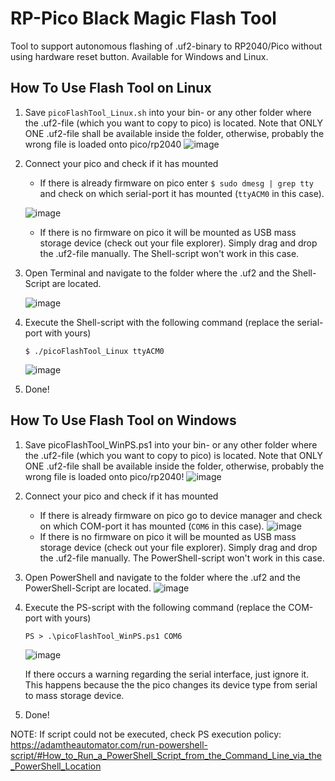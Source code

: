 # RP-Pico Black Magic Flash Tool
Tool to support autonomous flashing of .uf2-binary to RP2040/Pico without using hardware reset button. Available for Windows and Linux.

## How To Use Flash Tool on Linux
1) Save `picoFlashTool_Linux.sh` into your bin- or any other folder where the .uf2-file (which you want to copy to pico) is located. Note that ONLY ONE .uf2-file shall be available inside the folder, otherwise, probably the wrong file is loaded onto pico/rp2040
![image](https://user-images.githubusercontent.com/110904384/208932823-8a7dfceb-6da5-46d2-b502-a68919c6da17.png)

2) Connect your pico and check if it has mounted
   - If there is already firmware on pico enter `$ sudo dmesg | grep tty` and check on which serial-port it has mounted (`ttyACM0` in this case).
    
    ![image](https://user-images.githubusercontent.com/110904384/208932260-d2ba8cc3-b5f9-43b6-954e-f1e3a80ffdda.png)

   - If there is no firmware on pico it will be mounted as USB mass storage device (check out your file explorer). Simply drag and drop the .uf2-file manually. The Shell-script won't work in this case. 
   
3) Open Terminal and navigate to the folder where the .uf2 and the Shell-Script are located.

   ![image](https://user-images.githubusercontent.com/110904384/208933094-f980ba26-048c-4bc2-8cf4-acdf39c8cbad.png)

4) Execute the Shell-script with the following command (replace the serial-port with yours)
   
    `$ ./picoFlashTool_Linux ttyACM0`

   ![image](https://user-images.githubusercontent.com/110904384/208934065-46b5a75a-fed1-4da5-a700-927763251dfb.png)

    
5) Done!




## How To Use Flash Tool on Windows
1) Save picoFlashTool_WinPS.ps1 into your bin- or any other folder where the .uf2-file (which you want to copy to pico) is located. Note that ONLY ONE .uf2-file shall be available inside the folder, otherwise, probably the wrong file is loaded onto pico/rp2040!
![image](https://user-images.githubusercontent.com/110904384/208679336-c45725ec-71af-422a-8f11-4f213e0181f6.png)

2) Connect your pico and check if it has mounted
   - If there is already firmware on pico go to device manager and check on which COM-port it has mounted (`COM6` in this case).
   ![image](https://user-images.githubusercontent.com/110904384/208672132-c6fb5251-3c28-40d9-8eb4-0dcabc19ccd9.png)
   - If there is no firmware on pico it will be mounted as USB mass storage device (check out your file explorer). Simply drag and drop the .uf2-file manually. The PowerShell-script won't work in this case. 

3) Open PowerShell and navigate to the folder where the .uf2 and the PowerShell-Script are located.
![image](https://user-images.githubusercontent.com/110904384/208679669-3f9a24d6-b09c-4bb6-97e9-0144063329c6.png)
   
4) Execute the PS-script with the following command (replace the COM-port with yours)
   
    `PS > .\picoFlashTool_WinPS.ps1 COM6`

    ![image](https://user-images.githubusercontent.com/110904384/208678791-c8a31953-9b4e-4091-8f7a-6024bd64e249.png)
    
    If there occurs a warning regarding the serial interface, just ignore it. This happens because the the pico changes its device type from serial to mass storage device. 

5) Done!

NOTE: If script could not be executed, check PS execution policy:
https://adamtheautomator.com/run-powershell-script/#How_to_Run_a_PowerShell_Script_from_the_Command_Line_via_the_PowerShell_Location 
